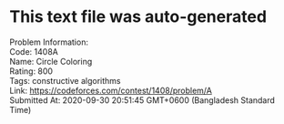 # This text file was auto-generated  
  
Problem Information:  
Code: 1408A  
Name: Circle Coloring  
Rating: 800  
Tags: constructive algorithms  
Link: https://codeforces.com/contest/1408/problem/A  
Submitted At: 2020-09-30 20:51:45 GMT+0600 (Bangladesh Standard Time)  
